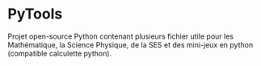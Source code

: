 # PyTools
Projet open-source Python contenant plusieurs fichier utile pour les Mathématique, la Science Physique, de la SES et des mini-jeux en python (compatible calculette python).
